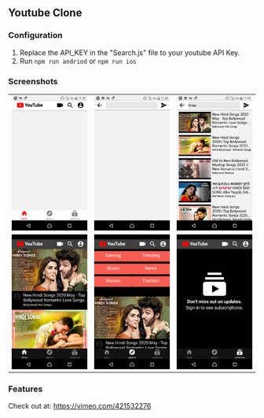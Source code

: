 ## Youtube Clone

### Configuration

1) Replace the API_KEY in the "Search.js" file to your youtube API Key.
2) Run `npm run andriod` or `npm run ios`

### Screenshots

<table>
 
 <tr>
  <td align="center"><img src="https://github.com/antimattercorrade/youtube_clone/blob/master/screenshots/youtube_1.png" width="200px;height:300px"/></td>
  <td align="center"><img src="https://github.com/antimattercorrade/youtube_clone/blob/master/screenshots/youtube_2.png" width="200px;height:300px"/></td>
 <td align="center"><img src="https://github.com/antimattercorrade/youtube_clone/blob/master/screenshots/youtube_3.png" width="200px;height:300px"/></td>
     
 </tr>
 <tr>
  
  <td align="center"><img src="https://github.com/antimattercorrade/youtube_clone/blob/master/screenshots/youtube_4.png" width="200px;height:300px"/></td>
  <td align="center"><img src="https://github.com/antimattercorrade/youtube_clone/blob/master/screenshots/youtube_5.png" width="200px;height:300px"/></td>
  <td align="center"><img src="https://github.com/antimattercorrade/youtube_clone/blob/master/screenshots/youtube_6.png" width="200px;height:300px"/></td>
    
  </tr>

</table>

### Features

Check out at: https://vimeo.com/421532276
